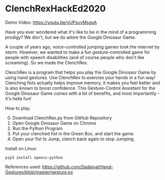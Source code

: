 # ClenchRexHackEd2020

Demo Video: https://youtu.be/yUPsvvMsgsA

Have you ever wondered what it's like to be in the mind of a programming prodigy? 
We don't, but we do adore the Google Dinosaur Game. 

A couple of years ago, voice-controlled jumping games took the internet by storm. However, we wanted to make a fun gesture-controlled game for people with speech disabilities (and of course people who don't like screaming). So we made the ClenchRex. 

ClenchRex is a program that helps you play the Google Dinosaur Game by using hand gestures. Use ClenchRex to exercise your hands in a fun way! Clenching fists actually helps improve memory, it makes you feel better and is also known to boost confidence. This Gesture-Control Assistant for the Google Dinosaur Game comes with a lot of benefits, and most importantly - it's hella fun! 

How to play: 

0. Download ClenchRex.py from GitHub Repository 
1. Open Google Dinosaur Game on Chrome 
2. Run the Python Program 
3. Put your clenched fist in the Green Box, and start the game.
4. Open your fist to Jump, clench back again to stop Jumping. 

Install on Linux:

`pip3 install opencv-python`

References used: 
https://github.com/Sadaival/Hand-Gestures/blob/master/gesture.py

